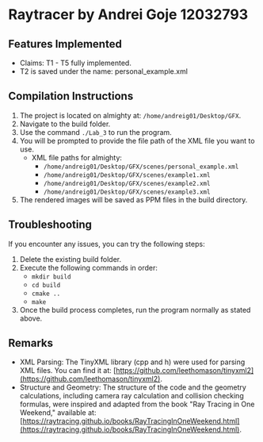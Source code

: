 # Raytracer by Andrei Goje 12032793

## Features Implemented
- Claims: T1 - T5 fully implemented.
- T2 is saved under the name: personal_example.xml

## Compilation Instructions
1. The project is located on almighty at: `/home/andreig01/Desktop/GFX`. 
2. Navigate to the build folder.
3. Use the command `./Lab_3` to run the program.
4. You will be prompted to provide the file path of the XML file you want to use.
    - XML file paths for almighty:
        - `/home/andreig01/Desktop/GFX/scenes/personal_example.xml`
        - `/home/andreig01/Desktop/GFX/scenes/example1.xml`
        - `/home/andreig01/Desktop/GFX/scenes/example2.xml`
        - `/home/andreig01/Desktop/GFX/scenes/example3.xml`
5. The rendered images will be saved as PPM files in the build directory.

## Troubleshooting
If you encounter any issues, you can try the following steps:

1. Delete the existing build folder.
2. Execute the following commands in order:
    - `mkdir build`
    - `cd build`
    - `cmake ..`
    - `make`
3. Once the build process completes, run the program normally as stated above.

## Remarks
- XML Parsing: The TinyXML library (cpp and h) were used for parsing XML files. You can find it at: [https://github.com/leethomason/tinyxml2](https://github.com/leethomason/tinyxml2).
- Structure and Geometry: The structure of the code and the geometry calculations, including camera ray calculation and collision checking formulas, were inspired and adapted from the book "Ray Tracing in One Weekend," available at: [https://raytracing.github.io/books/RayTracingInOneWeekend.html](https://raytracing.github.io/books/RayTracingInOneWeekend.html).
